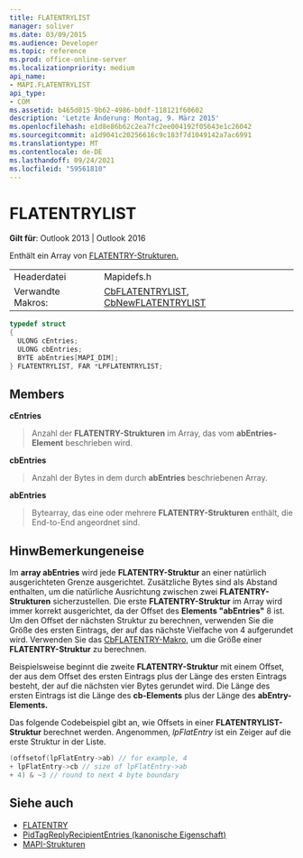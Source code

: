 ```yaml
---
title: FLATENTRYLIST
manager: soliver
ms.date: 03/09/2015
ms.audience: Developer
ms.topic: reference
ms.prod: office-online-server
ms.localizationpriority: medium
api_name:
- MAPI.FLATENTRYLIST
api_type:
- COM
ms.assetid: b465d015-9b62-4986-b0df-118121f60602
description: 'Letzte Änderung: Montag, 9. März 2015'
ms.openlocfilehash: e1d8e86b62c2ea7fc2ee004192f05643e1c26042
ms.sourcegitcommit: a1d9041c20256616c9c183f7d1049142a7ac6991
ms.translationtype: MT
ms.contentlocale: de-DE
ms.lasthandoff: 09/24/2021
ms.locfileid: "59561810"
---
```

# <a name="flatentrylist"></a>FLATENTRYLIST

**Gilt für**: Outlook 2013 | Outlook 2016 
  
Enthält ein Array von [FLATENTRY-Strukturen.](flatentry.md) 
  
|||
|:-----|:-----|
|Headerdatei  <br/> |Mapidefs.h  <br/> |
|Verwandte Makros:  <br/> |[CbFLATENTRYLIST](cbflatentrylist.md), [CbNewFLATENTRYLIST](cbnewflatentrylist.md) <br/> |
   
```cpp
typedef struct
{
  ULONG cEntries;
  ULONG cbEntries;
  BYTE abEntries[MAPI_DIM];
} FLATENTRYLIST, FAR *LPFLATENTRYLIST;

```

## <a name="members"></a>Members

**cEntries**
  
> Anzahl der **FLATENTRY-Strukturen** im Array, das vom **abEntries-Element** beschrieben wird. 
    
**cbEntries**
  
> Anzahl der Bytes in dem durch **abEntries** beschriebenen Array. 
    
**abEntries**
  
> Bytearray, das eine oder mehrere **FLATENTRY-Strukturen** enthält, die End-to-End angeordnet sind. 
    
## <a name="remarks"></a>HinwBemerkungeneise

Im **array abEntries** wird jede **FLATENTRY-Struktur** an einer natürlich ausgerichteten Grenze ausgerichtet. Zusätzliche Bytes sind als Abstand enthalten, um die natürliche Ausrichtung zwischen zwei **FLATENTRY-Strukturen** sicherzustellen. Die erste **FLATENTRY-Struktur** im Array wird immer korrekt ausgerichtet, da der Offset des **Elements "abEntries"** 8 ist. Um den Offset der nächsten Struktur zu berechnen, verwenden Sie die Größe des ersten Eintrags, der auf das nächste Vielfache von 4 aufgerundet wird. Verwenden Sie das [CbFLATENTRY-Makro,](cbflatentry.md) um die Größe einer **FLATENTRY-Struktur** zu berechnen. 
  
Beispielsweise beginnt die zweite **FLATENTRY-Struktur** mit einem Offset, der aus dem Offset des ersten Eintrags plus der Länge des ersten Eintrags besteht, der auf die nächsten vier Bytes gerundet wird. Die Länge des ersten Eintrags ist die Länge des **cb-Elements** plus der Länge des **abEntry-Elements.** 
  
Das folgende Codebeispiel gibt an, wie Offsets in einer **FLATENTRYLIST-Struktur** berechnet werden. Angenommen,  _lpFlatEntry_ ist ein Zeiger auf die erste Struktur in der Liste. 
  
```cpp
(offsetof(lpFlatEntry->ab) // for example, 4
+ lpFlatEntry->cb // size of lpFlatEntry->ab 
+ 4) & ~3 // round to next 4 byte boundary
```

## <a name="see-also"></a>Siehe auch

- [FLATENTRY](flatentry.md)
- [PidTagReplyRecipientEntries (kanonische Eigenschaft)](pidtagreplyrecipiententries-canonical-property.md)
- [MAPI-Strukturen](mapi-structures.md)

